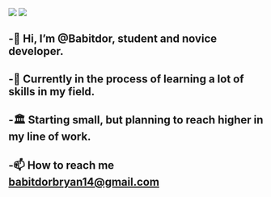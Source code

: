 ![](https://github-readme-stats.vercel.app/api?username=Babitdor&count_private=true&show_icons=true&theme=radical)
![](https://github-readme-stats.vercel.app/api/top-langs/?username=Babitdor&show_icons=true&theme=radical)

## -👋 Hi, I’m @Babitdor, student and novice developer.
## -📜 Currently in the process of learning a lot of skills in my field. 
     
## -🏛️ Starting small, but planning to reach higher in my line of work.
     

## -📫 How to reach me babitdorbryan14@gmail.com


<!---
Babitdor/Babitdor is a ✨ special ✨ repository because its `README.md` (this file) appears on your GitHub profile.
You can click the Preview link to take a look at your changes.
--->
